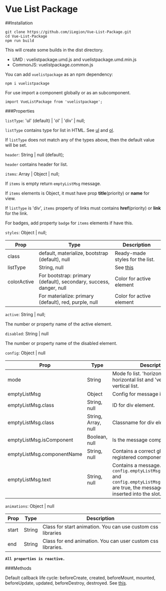 # Vue List Package

##Installation

    git clone https://github.com/iLegion/Vue-List-Package.git 
    cd Vue-List-Package
    npm run build

This will create some builds in the dist directory.
- UMD : vuelistpackage.umd.js and vuelistpackage.umd.min.js
- CommonJS: vuelistpackage.common.js

You can add `vuelistpackage` as an npm dependency:
    
    npm i vuelistpackage
    
For use import a component globally or as an subcomponent.

    import VueListPackage from 'vuelistpackage';

###Properties

`listType`: 'ul' (default) | 'ol' | 'div' | null;

`listType` contains type for list in HTML.
See [ul](https://developer.mozilla.org/en-US/docs/Web/HTML/Element/ul) and 
[ol](ttps://developer.mozilla.org/en-US/docs/Web/HTML/Element/ol).

If `listType` does not match any of the types above, then the default value will be set.

`header`: String | null (default);

`header` contains header for list.

`items`: Array | Object | null;

If `items` is empty return `emptyListMsg` message.

If `items` elements is Object, it must have prop **title**(priority) or **name** for view.

If `listType` is 'div', `items` property of links must contains **href**(priority) or **link** for the link.

For badges, add property `badge` for `items` elements if have this.

`styles`: Object | null;

| Prop | Type | Description |
| ---- | ---- | ----------- |
| class | default, materialize, bootstrap (default), null | Ready-made styles for the list. |
| listType | String, null | See [this](https://developer.mozilla.org/en-US/docs/Web/CSS/list-style-type) |
| colorActive | For bootstrap: primary (default), secondary, success, danger, null | Color for active element |
| | For materialize: primary (default), red, purple, null | Color for active element |
   
`active`: String | null;

The number or property name of the active element.
   
`disabled`: String | null

The number or property name of the disabled element.

`config`: Object | null

| Prop | Type | Description |
| ---- | ---- | ----------- |
| mode | String | Mode fo list. 'horizontal' for horizontal list and 'vertical' for vertical list. | 
| emptyListMsg | Object | Config for message if list is empty. |
| emptyListMsg.class | String, null | ID for div element. |
| emptyListMsg.class | String, Array, null | Classname for div element. |
| emptyListMsg.isComponent | Boolean, null | Is the message component. |
| emptyListMsg.componentName | String, null | Contains a correct globally registered component name. |
| emptyListMsg.text | String, null | Contains a message. If `config.emptyListMsg.isComponent` and `config.emptyListMsg.componentName` are true, the message will be inserted into the slot. |

`animations`: Object | null

| Prop | Type | Description |
| ---- | ---- | ----------- |
| start | String | Class for start animation. You can use custom css libraries |
| end | String | Class for end animation. You can user custom css libraries. |

**`All properties is reactive.`**

###Methods

Default callback life cycle: beforeCreate, created, beforeMount, mounted, beforeUpdate, updated, beforeDestroy, destroyed. See [this](https://vuejs.org/v2/guide/instance.html).